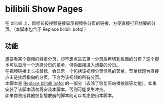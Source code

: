 # bilibili Show Pages #

在 bilibili 上，鼠标长按视频链接显示视频各分页的链接，方便直接打开想要的分页。（本脚本包含于 Replace bilibili bofqi ）

## 功能 ##

想要看某个视频的特定分页，却不想点进去第一分页后再切到后面的分页？这个脚本可以显示一个选择分页的菜单，供你直接进入想要的分页。<br />
在视频链接上长按鼠标，会显示一个包括该视频分页信息的菜单。菜单标题为直接点击链接后指向的分页，下方为该视频的所有分页。<br />
本脚本是 [Replace bilibili bofqi](http://tiansh.github.io/rbb/) 的一部分（去除了恢复原站播放器等功能），如果安装了该脚本请勿再安装本脚本，否则可能发生冲突。<br />
如果你使用其他恢复播放器的脚本则可以考虑使用本脚本。
